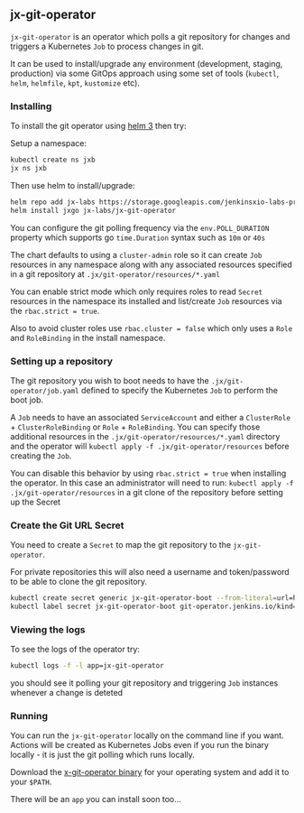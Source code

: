 ## jx-git-operator

`jx-git-operator` is an operator which polls a git repository for changes and triggers a Kubernetes `Job` to process changes in git.

It can be used to install/upgrade any environment (development, staging, production) via some GitOps approach using some set of tools (`kubectl`, `helm`, `helmfile`, `kpt`, `kustomize` etc).

### Installing

To install the git operator using [helm 3](https://helm.sh/) then try:

Setup a namespace:

```bash 
kubectl create ns jxb
jx ns jxb
```

Then use helm to install/upgrade:
         
```bash    
helm repo add jx-labs https://storage.googleapis.com/jenkinsxio-labs-private/charts
helm install jxgo jx-labs/jx-git-operator
```

You can configure the git polling frequency via the `env.POLL_DURATION` property which supports go `time.Duration` syntax such as `10m` or `40s`

The chart defaults to using a `cluster-admin` role so it can create `Job` resources in any namespace along with any associated resources specified in a git repository at `.jx/git-operator/resources/*.yaml`

You can enable strict mode which only requires roles to read `Secret` resources in the namespace its installed and list/create `Job` resources via the `rbac.strict = true`. 

Also to avoid cluster roles use `rbac.cluster = false` which only uses a `Role` and `RoleBinding` in the install namespace.

### Setting up a repository

The git repository you wish to boot needs to have the `.jx/git-operator/job.yaml` defined to specify the Kubernetes `Job` to perform the boot job.

A `Job` needs to have an associated `ServiceAccount` and either a `ClusterRole` + `ClusterRoleBinding` or `Role` + `RoleBinding`. You can specify those additional resources in the `.jx/git-operator/resources/*.yaml` directory and the operator will `kubectl apply -f .jx/git-operator/resources` before creating the `Job`.

You can disable this behavior by using `rbac.strict = true` when installing the operator. In this case an administrator will need to run: `kubectl apply -f .jx/git-operator/resources` in a git clone of the repository before setting up the Secret

 
### Create the Git URL Secret

You need to create a `Secret` to map the git repository to the `jx-git-operator`. 

For private repositories this will also need a username and token/password to be able to clone the git repository.

```bash 
kubectl create secret generic jx-git-operator-boot --from-literal=url=https://myusername:mytoken@github.com/myowner/myrepo.git
kubectl label secret jx-git-operator-boot git-operator.jenkins.io/kind=git-operator
```

### Viewing the logs

To see the logs of the operator try:


```bash
kubectl logs -f -l app=jx-git-operator
```    

you should see it polling your git repository and triggering `Job` instances whenever a change is deteted


### Running 

You can run the `jx-git-operator` locally on the command line if you want. Actions will be created as Kubernetes Jobs even if you run the binary locally - it is just the git polling which runs locally.

Download the [x-git-operator binary](https://github.com/jenkins-x/x-git-operator/releases) for your operating system and add it to your `$PATH`.

There will be an `app` you can install soon too...

